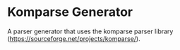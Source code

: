 # Komparse Generator #

A parser generator that uses the komparse parser library (https://sourceforge.net/projects/komparse/).
